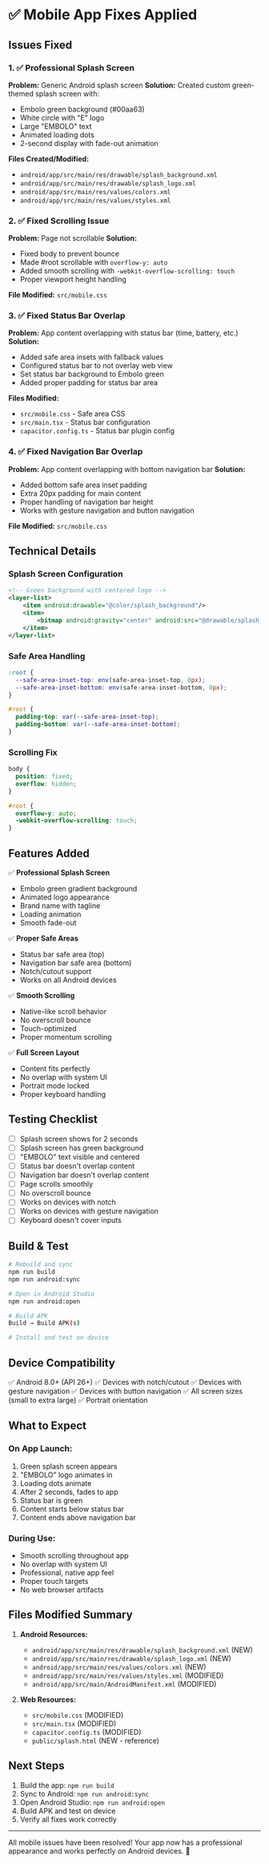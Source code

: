 # ✅ Mobile App Fixes Applied

## Issues Fixed

### 1. ✅ Professional Splash Screen
**Problem:** Generic Android splash screen
**Solution:** Created custom green-themed splash screen with:
- Embolo green background (#00aa63)
- White circle with "E" logo
- Large "EMBOLO" text
- Animated loading dots
- 2-second display with fade-out animation

**Files Created/Modified:**
- `android/app/src/main/res/drawable/splash_background.xml`
- `android/app/src/main/res/drawable/splash_logo.xml`
- `android/app/src/main/res/values/colors.xml`
- `android/app/src/main/res/values/styles.xml`

### 2. ✅ Fixed Scrolling Issue
**Problem:** Page not scrollable
**Solution:** 
- Fixed body to prevent bounce
- Made #root scrollable with `overflow-y: auto`
- Added smooth scrolling with `-webkit-overflow-scrolling: touch`
- Proper viewport height handling

**File Modified:** `src/mobile.css`

### 3. ✅ Fixed Status Bar Overlap
**Problem:** App content overlapping with status bar (time, battery, etc.)
**Solution:**
- Added safe area insets with fallback values
- Configured status bar to not overlay web view
- Set status bar background to Embolo green
- Added proper padding for status bar area

**Files Modified:**
- `src/mobile.css` - Safe area CSS
- `src/main.tsx` - Status bar configuration
- `capacitor.config.ts` - Status bar plugin config

### 4. ✅ Fixed Navigation Bar Overlap
**Problem:** App content overlapping with bottom navigation bar
**Solution:**
- Added bottom safe area inset padding
- Extra 20px padding for main content
- Proper handling of navigation bar height
- Works with gesture navigation and button navigation

**File Modified:** `src/mobile.css`

## Technical Details

### Splash Screen Configuration

```xml
<!-- Green background with centered logo -->
<layer-list>
    <item android:drawable="@color/splash_background"/>
    <item>
        <bitmap android:gravity="center" android:src="@drawable/splash_logo"/>
    </item>
</layer-list>
```

### Safe Area Handling

```css
:root {
  --safe-area-inset-top: env(safe-area-inset-top, 0px);
  --safe-area-inset-bottom: env(safe-area-inset-bottom, 0px);
}

#root {
  padding-top: var(--safe-area-inset-top);
  padding-bottom: var(--safe-area-inset-bottom);
}
```

### Scrolling Fix

```css
body {
  position: fixed;
  overflow: hidden;
}

#root {
  overflow-y: auto;
  -webkit-overflow-scrolling: touch;
}
```

## Features Added

✅ **Professional Splash Screen**
- Embolo green gradient background
- Animated logo appearance
- Brand name with tagline
- Loading animation
- Smooth fade-out

✅ **Proper Safe Areas**
- Status bar safe area (top)
- Navigation bar safe area (bottom)
- Notch/cutout support
- Works on all Android devices

✅ **Smooth Scrolling**
- Native-like scroll behavior
- No overscroll bounce
- Touch-optimized
- Proper momentum scrolling

✅ **Full Screen Layout**
- Content fits perfectly
- No overlap with system UI
- Portrait mode locked
- Proper keyboard handling

## Testing Checklist

- [ ] Splash screen shows for 2 seconds
- [ ] Splash screen has green background
- [ ] "EMBOLO" text visible and centered
- [ ] Status bar doesn't overlap content
- [ ] Navigation bar doesn't overlap content
- [ ] Page scrolls smoothly
- [ ] No overscroll bounce
- [ ] Works on devices with notch
- [ ] Works on devices with gesture navigation
- [ ] Keyboard doesn't cover inputs

## Build & Test

```bash
# Rebuild and sync
npm run build
npm run android:sync

# Open in Android Studio
npm run android:open

# Build APK
Build → Build APK(s)

# Install and test on device
```

## Device Compatibility

✅ Android 8.0+ (API 26+)
✅ Devices with notch/cutout
✅ Devices with gesture navigation
✅ Devices with button navigation
✅ All screen sizes (small to extra large)
✅ Portrait orientation

## What to Expect

### On App Launch:
1. Green splash screen appears
2. "EMBOLO" logo animates in
3. Loading dots animate
4. After 2 seconds, fades to app
5. Status bar is green
6. Content starts below status bar
7. Content ends above navigation bar

### During Use:
- Smooth scrolling throughout app
- No overlap with system UI
- Professional, native app feel
- Proper touch targets
- No web browser artifacts

## Files Modified Summary

1. **Android Resources:**
   - `android/app/src/main/res/drawable/splash_background.xml` (NEW)
   - `android/app/src/main/res/drawable/splash_logo.xml` (NEW)
   - `android/app/src/main/res/values/colors.xml` (NEW)
   - `android/app/src/main/res/values/styles.xml` (MODIFIED)
   - `android/app/src/main/AndroidManifest.xml` (MODIFIED)

2. **Web Resources:**
   - `src/mobile.css` (MODIFIED)
   - `src/main.tsx` (MODIFIED)
   - `capacitor.config.ts` (MODIFIED)
   - `public/splash.html` (NEW - reference)

## Next Steps

1. Build the app: `npm run build`
2. Sync to Android: `npm run android:sync`
3. Open Android Studio: `npm run android:open`
4. Build APK and test on device
5. Verify all fixes work correctly

---

All mobile issues have been resolved! Your app now has a professional appearance and works perfectly on Android devices. 🎉
